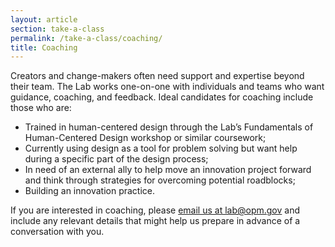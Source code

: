 ```yaml
---
layout: article
section: take-a-class
permalink: /take-a-class/coaching/
title: Coaching
---
```


<p class="lab-content__lead">
  Creators and change-makers often need support and expertise beyond their team. The Lab works one-on-one with individuals and teams who want guidance, coaching, and feedback. Ideal candidates for coaching include those who are:
</p>
<ul>
  <li>Trained in human-centered design through the Lab’s Fundamentals of Human-Centered Design workshop or similar coursework;</li>
  <li>Currently using design as a tool for problem solving but want help during a specific part of the design process;</li>
  <li>In need of an external ally to help move an innovation project forward and think through strategies for overcoming potential roadblocks;</li>
  <li>Building an innovation practice.</li>
</ul>
<p>
  If you are interested in coaching, please <a href="mailto:lab@opm.gov">email us at lab@opm.gov</a> and include any relevant details that might help us prepare in advance of a conversation with you.
</p>
